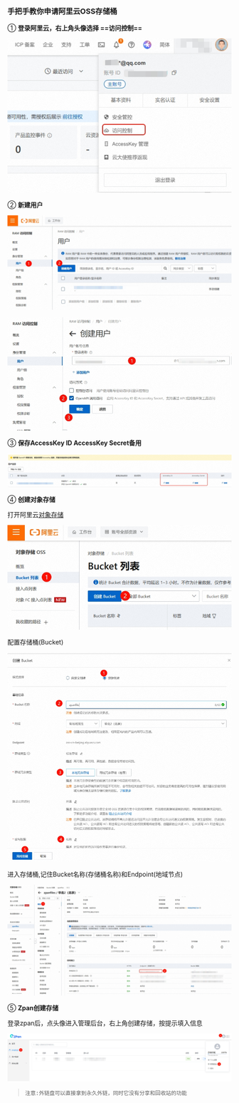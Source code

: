 
### 手把手教你申请阿里云OSS存储桶



① **登录阿里云，右上角头像选择 ==访问控制==**

![005](./static/images/set-storage/005.jpg)


② **新建用户**


![006](./static/images/set-storage/006.jpg)

![007](./static/images/set-storage/007.jpg)


③ **保存AccessKey ID AccessKey Secret备用**

![008](./static/images/set-storage/008.jpg)

④ **创建对象存储**

打开阿里云[对象存储](https://oss.console.aliyun.com/)

![009](./static/images/set-storage/009.jpg)

配置存储桶(Bucket)

![010](./static/images/set-storage/010.jpg)

进入存储桶,记住Bucket名称(存储桶名称)和Endpoint(地域节点)

![011](./static/images/set-storage/011.jpg)

⑤ **Zpan创建存储**

登录zpan后，点头像进入管理后台，右上角创建存储，按提示填入信息

![012](./static/images/set-storage/012.jpg)

> `注意:外链盘可以直接拿到永久外链，同时它没有分享和回收站的功能`


